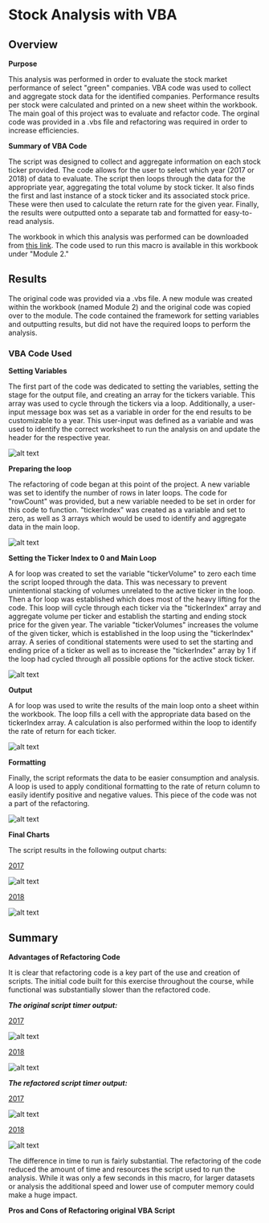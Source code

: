 # Stock Analysis with VBA 
## Overview

**Purpose**

This analysis was performed in order to evaluate the stock market performance of select "green" companies. VBA code was used to collect and aggregate stock data for the identified companies. Performance results per stock were calculated and printed on a new sheet within the workbook. The main goal of this project was to evaluate and refactor code. The orginal code was provided in a .vbs file and refactoring was required in order to increase efficiencies.

**Summary of VBA Code**

The script was designed to collect and aggregate information on each stock ticker provided. The code allows for the user to select which year (2017 or 2018) of data to evaluate. The script then loops through the data for the appropriate year, aggregating the total volume by stock ticker. It also finds the first and last instance of a stock ticker and its associated stock price. These were then used to calculate the return rate for the given year. Finally, the results were outputted onto a separate tab and formatted for easy-to-read analysis.

The workbook in which this analysis was performed can be downloaded from [this link](Challenge/VBA_Challenge.xlsm). The code used to run this macro is available in this workbook under "Module 2."

## Results

The original code was provided via a .vbs file. A new module was created within the workbook (named Module 2) and the original code was copied over to the module. The code contained the framework for setting variables and outputting results, but did not have the required loops to perform the analysis.

### VBA Code Used

**Setting Variables**

The first part of the code was dedicated to setting the variables, setting the stage for the output file, and creating an array for the tickers variable. This array was used to cycle through the tickers via a loop. Additionally, a user-input message box was set as a variable in order for the end results to be customizable to a year. This user-input was defined as a variable and was used to identify the correct worksheet to run the analysis on and update the header for the respective year.

![alt text](https://github.com/sever1sd/stock_analysis/blob/5d38201dbd908dda525fc394eb194cd5cef9a8bd/Challenge/Resources/Code%20sets%20variable.png)

**Preparing the loop**

The refactoring of code began at this point of the project. A new variable was set to identify the number of rows in later loops. The code for "rowCount" was provided, but a new variable needed to be set in order for this code to function. "tickerIndex" was created as a variable and set to zero, as well as 3 arrays which would be used to identify and aggregate data in the main loop.

![alt text](https://github.com/sever1sd/stock_analysis/blob/5d38201dbd908dda525fc394eb194cd5cef9a8bd/Challenge/Resources/Code%20preps%20loop.png)

**Setting the Ticker Index to 0 and Main Loop**

A for loop was created to set the variable "tickerVolume" to zero each time the script looped through the data. This was necessary to prevent unintentional stacking of volumes unrelated to the active ticker in the loop. Then a for loop was established which does most of the heavy lifting for the code. This loop will cycle through each ticker via the "tickerIndex" array and aggregate volume per ticker and establish the starting and ending stock price for the given year. The variable "tickerVolumes" increases the volume of the given ticker, which is established in the loop using the "tickerIndex" array. A series of conditional statements were used to set the starting and ending price of a ticker as well as to increase the "tickerIndex" array by 1 if the loop had cycled through all possible options for the active stock ticker.

![alt text](https://github.com/sever1sd/stock_analysis/blob/e6293ea5b9be4f86a79448f653b80bca8a7dd834/Challenge/Resources/Code%20volumes%20Reset%20and%20Main%20loopv1.4.png)

**Output**

A for loop was used to write the results of the main loop onto a sheet within the workbook. The loop fills a cell with the appropriate data based on the tickerIndex array. A calculation is also performed within the loop to identify the rate of return for each ticker. 

![alt text](https://github.com/sever1sd/stock_analysis/blob/e6293ea5b9be4f86a79448f653b80bca8a7dd834/Challenge/Resources/Code%20Output%20loop.png)

**Formatting**

Finally, the script reformats the data to be easier consumption and analysis. A loop is used to apply conditional formatting to the rate of return column to easily identify positive and negative values. This piece of the code was not a part of the refactoring.

![alt text](https://github.com/sever1sd/stock_analysis/blob/e6293ea5b9be4f86a79448f653b80bca8a7dd834/Challenge/Resources/Code%20Formatting.png)

**Final Charts**

The script results in the following output charts:

  <ins>2017<ins>
  
![alt text](https://github.com/sever1sd/stock_analysis/blob/e6293ea5b9be4f86a79448f653b80bca8a7dd834/Challenge/Resources/2017%20Stock%20Analysis%20Results.png)

  <ins>2018<ins>
  
![alt text](https://github.com/sever1sd/stock_analysis/blob/e6293ea5b9be4f86a79448f653b80bca8a7dd834/Challenge/Resources/2018%20Stock%20Analysis%20Results.png)

## Summary
**Advantages of Refactoring Code**
  
 It is clear that refactoring code is a key part of the use and creation of scripts. The initial code built for this exercise throughout the course, while functional was substantially slower than the refactored code. 
    
 ***The original script timer output:***

  <ins>2017<ins>

![alt text](https://github.com/sever1sd/stock_analysis/blob/e6293ea5b9be4f86a79448f653b80bca8a7dd834/Challenge/Resources/2017%20Original%20Stock%20Analysis%20Script.png)
  
  <ins>2018<ins>
  
![alt text](https://github.com/sever1sd/stock_analysis/blob/e6293ea5b9be4f86a79448f653b80bca8a7dd834/Challenge/Resources/2018%20Original%20Stock%20Analysis%20Script.png)

 ***The refactored script timer output:***

  <ins>2017<ins>

![alt text](https://github.com/sever1sd/stock_analysis/blob/e6293ea5b9be4f86a79448f653b80bca8a7dd834/Challenge/Resources/2017%20Refactored%20Stock%20Analysis%20Script.png)
  
  <ins>2018<ins>
  
![alt text](https://github.com/sever1sd/stock_analysis/blob/e6293ea5b9be4f86a79448f653b80bca8a7dd834/Challenge/Resources/2018%20Refactored%20Stock%20Analysis%20Script.png)
    
 The difference in time to run is fairly substantial. The refactoring of the code reduced the amount of time and resources the script used to run the analysis. While it was only a few seconds in this macro, for larger datasets or analysis the additional speed and lower use of computer memory could make a huge impact.
    
**Pros and Cons of Refactoring original VBA Script**
